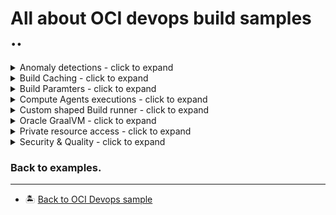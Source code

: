 All about OCI devops build samples ..
=======
<details>
  <summary>Anomaly detections - click to expand</summary>

* [Anomaly detection from buildpipeline](./oci-devops-anomaly-detection/)

</details>

<details>
  <summary>Build Caching - click to expand</summary>

* [Speed up builds with caching](./oci-build-caching/)

</details>

<details>
  <summary>Build Paramters - click to expand</summary>

* [All about predefined system variables](./oci_build_parameters/)

</details>
<details>
  <summary>Compute Agents executions  - click to expand</summary>

* [Run commands on WINDOWS host from build pipeline](./oci-devops-connect-to-windows-from-buildmachines/)


</details>
<details>
  <summary>Custom shaped Build runner  - click to expand</summary>

* [Use custom shape build runner machine](./oci-build-custom-shapes/)


</details>

<details>
  <summary>Oracle GraalVM - click to expand</summary>

* [Build a native executable application with Oracle GraalVM](./oci_devops_build_with_graalenterprise/)
* [Build a micronaut restapi application with Oracle GraalVM](./oci_devops_graalee_micronaut/)

</details>

<details>
  <summary>Private resource access - click to expand</summary>

* [Access OKE with Private endpoint from build runner](./oci-devops-pa-with-private-oke/)



</details>


<details>
  <summary>Security & Quality - click to expand</summary>

* [Container image scanning  before deploy.](./oci_imagescan_before_deploy/)
* [Integrate sonarqube with OCI devops build runner.](./oci_buildrunner_with_sonarqube/)
* [Scanning code for vulnerabilities for Maven packages](./oci-devops-vulnerability-audit-management)


</details>





### Back to examples.
----

- 🏝️ [Back to OCI Devops sample](../README.md)



